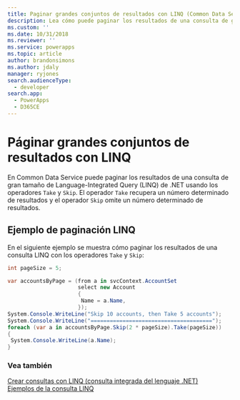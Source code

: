```yaml
---
title: Paginar grandes conjuntos de resultados con LINQ (Common Data Service) | Documentos de Microsoft
description: Lea cómo puede paginar los resultados de una consulta de gran tamaño de Language-Integrated Query (LINQ) de .NET usando los operadores Take y Skip
ms.custom: ''
ms.date: 10/31/2018
ms.reviewer: ''
ms.service: powerapps
ms.topic: article
author: brandonsimons
ms.author: jdaly
manager: ryjones
search.audienceType:
  - developer
search.app:
  - PowerApps
  - D365CE
---
```

# <a name="page-large-result-sets-with-linq"></a>Páginar grandes conjuntos de resultados con LINQ

En Common Data Service puede paginar los resultados de una consulta de gran tamaño de Language-Integrated Query (LINQ) de .NET usando los operadores `Take` y `Skip`. El operador `Take` recupera un número determinado de resultados y el operador `Skip` omite un número determinado de resultados.  
  
## <a name="linq-paging-example"></a>Ejemplo de paginación LINQ  

En el siguiente ejemplo se muestra cómo paginar los resultados de una consulta LINQ con los operadores `Take` y `Skip`:  
  
```csharp
int pageSize = 5;

var accountsByPage = (from a in svcContext.AccountSet
                      select new Account
                      {
                       Name = a.Name,
                      });
System.Console.WriteLine("Skip 10 accounts, then Take 5 accounts");
System.Console.WriteLine("======================================");
foreach (var a in accountsByPage.Skip(2 * pageSize).Take(pageSize))
{
 System.Console.WriteLine(a.Name);
}

```
  
### <a name="see-also"></a>Vea también  
 [Crear consultas con LINQ (consulta integrada del lenguaje .NET)](build-queries-with-linq-net-language-integrated-query.md)   
 [Ejemplos de la consulta LINQ](linq-query-examples.md)